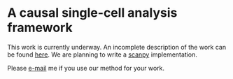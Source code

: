 # A causal single-cell analysis framework
This work is currently underway.
An incomplete description of the work can be found [here](https://github.com/hanbin973/counterfactual_dim_reduction_sc/raw/main/Counterfactual_Dimension_Reduction_and_Feature_Selection.pdf).
We are planning to write a [scanpy](https://scanpy.readthedocs.io/en/stable/) implementation. 

Please [e-mail](hanbin973@snu.ac.kr) me if you use our method for your work.

